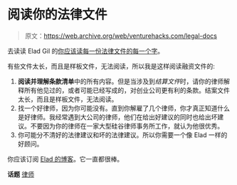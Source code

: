 # 阅读你的法律文件

> 原文：<https://web.archive.org/web/venturehacks.com/legal-docs>

去读读 Elad Gil 的[你应该读每一份法律文件的每一个字](https://web.archive.org/web/20221207073525/http://blog.eladgil.com/2011/06/you-should-read-every-word-of-every.html)。

有些文件太长，而且是样板文件，无法阅读，所以我是这样阅读融资文件的:

1.  **阅读并理解条款清单**中的所有内容。但是当涉及到*结算文件*时，请你的律师解释所有他见过的，或者可能已经写成的，对创业公司更有利的条款。结案文件太长，而且是样板文件，无法阅读。
2.  找一个好律师，因为你可能没有。直到你解雇了几个律师，你才真正知道什么是好律师。我经常遇到大公司的律师，他们在给出好建议的同时也给出坏建议。不要因为你的律师在一家大型硅谷律师事务所工作，就认为他很优秀。
3.  你可能分不清好的法律建议和坏的法律建议。所以你需要一个像 Elad 一样的好顾问。

你应该订阅 [Elad 的博客](https://web.archive.org/web/20221207073525/http://blog.eladgil.com/)。它一直都很棒。

**话题** [律师](https://web.archive.org/web/20221207073525/https://venturehacks.com/topics/lawyers)